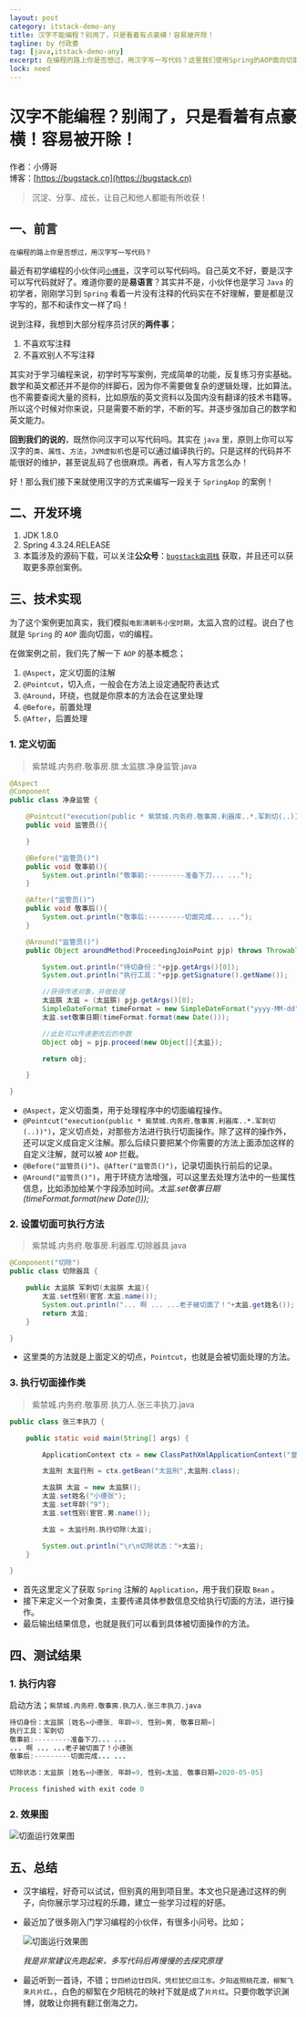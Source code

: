 ```yaml
---
layout: post
category: itstack-demo-any
title: 汉字不能编程？别闹了，只是看着有点豪横！容易被开除！
tagline: by 付政委
tag: [java,itstack-demo-any]
excerpt: 在编程的路上你是否想过，用汉字写一写代码？这里我们使用Spring的AOP面向切面编程，模拟韦小宝入宫前净身的过程。
lock: need
---
```


# 汉字不能编程？别闹了，只是看着有点豪横！容易被开除！

作者：小傅哥
<br/>博客：[https://bugstack.cn](https://bugstack.cn)

>沉淀、分享、成长，让自己和他人都能有所收获！

## 一、前言

`在编程的路上你是否想过，用汉字写一写代码？`

最近有初学编程的小伙伴问[`小傅哥`](https://bugstack.cn)，汉字可以写代码吗。自己英文不好，要是汉字可以写代码就好了。难道你要的是**易语言**？其实并不是，小伙伴也是学习 `Java` 的初学者，刚刚学习到 `Spring` 看着一片没有注释的代码实在不好理解，要是都是汉字写的，那不和读作文一样了吗！

说到注释，我想到大部分程序员讨厌的**两件事**；
1. 不喜欢写注释
2. 不喜欢别人不写注释

其实对于学习编程来说，初学时写写案例，完成简单的功能，反复练习夯实基础。数学和英文都还并不是你的绊脚石，因为你不需要做复杂的逻辑处理，比如算法。也不需要查阅大量的资料，比如原版的英文资料以及国内没有翻译的技术书籍等。所以这个时候对你来说，只是需要不断的学，不断的写。并逐步强加自己的数学和英文能力。

**回到我们的说的**，既然你问汉字可以写代码吗。其实在 `java` 里，原则上你可以写汉字的`类`、`属性`、`方法`，`JVM虚拟机`也是可以通过编译执行的。只是这样的代码并不能很好的维护，甚至说乱码了也很麻烦。再者，有人写方言怎么办！

好！那么我们接下来就使用汉字的方式来编写一段关于 `SpringAop` 的案例！

## 二、开发环境

1. JDK 1.8.0
2. Spring 4.3.24.RELEASE
3. 本篇涉及的源码下载，可以关注**公众号**：[`bugstack虫洞栈`](https://bugstack.cn/assets/images/qrcode.png) 获取，并且还可以获取更多原创案例。

## 三、技术实现

为了这个案例更加真实，我们模拟`电影清朝韦小宝时期`，太监入宫的过程。说白了也就是 `Spring` 的 `AOP` 面向切面，`切`的编程。

在做案例之前，我们先了解一下 `AOP` 的基本概念；

1. `@Aspect`，定义切面的注解
2. `@Pointcut`，切入点，一般会在方法上设定通配符表达式
3. `@Around`，环绕，也就是你原本的方法会在这里处理
4. `@Before`，前置处理
5. `@After`，后置处理

### 1. 定义切面

>紫禁城.内务府.敬事房.膑.太监膑.净身监管.java

```java
@Aspect
@Component
public class 净身监管 {

    @Pointcut("execution(public * 紫禁城.内务府.敬事房.利器库..*.军刺切(..))")
    public void 监管员(){

    }

    @Before("监管员()")
    public void 敬事前(){
        System.out.println("敬事前:---------准备下刀... ...");
    }

    @After("监管员()")
    public void 敬事后(){
        System.out.println("敬事后:---------切面完成... ...");
    }

    @Around("监管员()")
    public Object aroundMethod(ProceedingJoinPoint pjp) throws Throwable {

        System.out.println("待切身份："+pjp.getArgs()[0]);
        System.out.println("执行工具："+pjp.getSignature().getName());

        //获得传递对象，并做处理
        太监膑 太监 = (太监膑) pjp.getArgs()[0];
        SimpleDateFormat timeFormat = new SimpleDateFormat("yyyy-MM-dd");
        太监.set敬事日期(timeFormat.format(new Date()));

        //此处可以传递更改后的参数
        Object obj = pjp.proceed(new Object[]{太监});

        return obj;

    }

}
```

- `@Aspect`，定义切面类，用于处理程序中的切面编程操作。
- `@Pointcut("execution(public * 紫禁城.内务府.敬事房.利器库..*.军刺切(..))")`，定义切点处，对那些方法进行执行切面操作。除了这样的操作外，还可以定义成自定义注解。那么后续只要把某个你需要的方法上面添加这样的自定义注解，就可以被 `AOP` 拦截。
- `@Before("监管员()")`、`@After("监管员()")`，记录切面执行前后的记录。
- `@Around("监管员()")`，用于环绕方法增强，可以这里去处理方法中的一些属性信息，比如添加给某个字段添加时间。*太监.set敬事日期(timeFormat.format(new Date()));*

### 2. 设置切面可执行方法

>紫禁城.内务府.敬事房.利器库.切除器具.java

```java
@Component("切除")
public class 切除器具 {

    public 太监膑 军刺切(太监膑 太监){
        太监.set性别(宦官.太监.name());
        System.out.println("... 啊 ... ...老子被切面了！"+太监.get姓名());
        return 太监;
    }

}
```

- 这里类的方法就是上面定义的切点，`Pointcut`，也就是会被切面处理的方法。

### 3. 执行切面操作类

>紫禁城.内务府.敬事房.执刀人.张三丰执刀.java

```java
public class 张三丰执刀 {

    public static void main(String[] args) {

        ApplicationContext ctx = new ClassPathXmlApplicationContext("皇太极.xml");

        太监刑 太监行刑 = ctx.getBean("太监刑",太监刑.class);

        太监膑 太监 = new 太监膑();
        太监.set姓名("小德张");
        太监.set年龄("9");
        太监.set性别(宦官.男.name());

        太监 = 太监行刑.执行切除(太监);

        System.out.println("\r\n切除状态："+太监);
    }

}
```

- 首先这里定义了获取 `Spring` 注解的 `Application`，用于我们获取 `Bean` 。
- 接下来定义一个对象类，主要传递具体参数信息交给执行切面的方法，进行操作。
- 最后输出结果信息，也就是我们可以看到具体被切面操作的方法。

## 四、测试结果

### 1. 执行内容

启动方法；`紫禁城.内务府.敬事房.执刀人.张三丰执刀.java`

```java
待切身份：太监膑 [姓名=小德张, 年龄=9, 性别=男, 敬事日期=]
执行工具：军刺切
敬事前:---------准备下刀... ...
... 啊 ... ...老子被切面了！小德张
敬事后:---------切面完成... ...

切除状态：太监膑 [姓名=小德张, 年龄=9, 性别=太监, 敬事日期=2020-05-05]

Process finished with exit code 0
```

### 2. 效果图

![切面运行效果图](https://bugstack.cn/assets/images/2020/CodeGuide-01-1.png)

## 五、总结

- 汉字编程，好奇可以试试，但别真的用到项目里。本文也只是通过这样的例子，向你展示学习过程的乐趣，建立一些学习过程的好感。
- 最近加了很多刚入门学习编程的小伙伴，有很多小问号。比如；

  ![切面运行效果图](https://bugstack.cn/assets/images/2020/CodeGuide-01-2.png)
  
  *我是非常建议先跑起来，多写代码后再慢慢的去探究原理*
  
- 最近听到一首诗，不错；`廿四桥边廿四风，凭栏犹忆旧江东。夕阳返照桃花渡，柳絮飞来片片红。`，白色的柳絮在夕阳桃花的映衬下就是成了`片片红`。只要你敢学识渊博，就敢让你拥有翻江倒海之力。